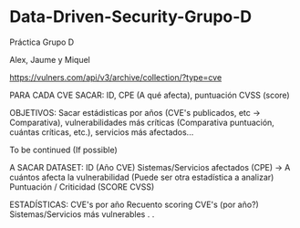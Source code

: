 # Data-Driven-Security-Grupo-D
Práctica Grupo D 

Alex, Jaume y Miquel


https://vulners.com/api/v3/archive/collection/?type=cve


PARA CADA CVE
SACAR: ID, CPE (A qué afecta), puntuación CVSS (score) 

OBJETIVOS: Sacar estádisticas por años (CVE's publicados, etc -> Comparativa), vulnerabilidades más críticas (Comparativa puntuación, cuántas críticas, etc.), servicios más afectados...

To be continued (If possible)


A SACAR DATASET:
ID (Año CVE)
Sistemas/Servicios afectados (CPE) -> A cuántos afecta la vulnerabilidad (Puede ser otra estadística a analizar)
Puntuación / Criticidad (SCORE CVSS)

ESTADÍSTICAS:
CVE's por año
Recuento scoring CVE's (por año?)
Sistemas/Servicios más vulnerables
.
.
